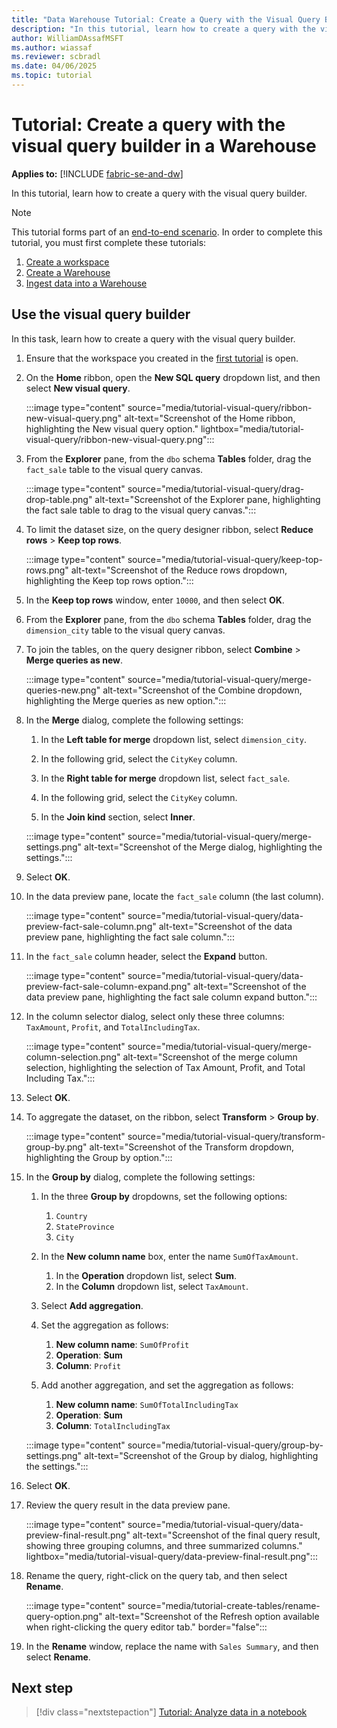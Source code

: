 ```yaml
---
title: "Data Warehouse Tutorial: Create a Query with the Visual Query Builder in a Warehouse"
description: "In this tutorial, learn how to create a query with the visual query builder."
author: WilliamDAssafMSFT
ms.author: wiassaf
ms.reviewer: scbradl
ms.date: 04/06/2025
ms.topic: tutorial
---
```


# Tutorial: Create a query with the visual query builder in a Warehouse

**Applies to:** [!INCLUDE [fabric-se-and-dw](includes/applies-to-version/fabric-se-and-dw.md)]

In this tutorial, learn how to create a query with the visual query builder.

> [!NOTE]
> This tutorial forms part of an [end-to-end scenario](tutorial-introduction.md#data-warehouse-end-to-end-scenario). In order to complete this tutorial, you must first complete these tutorials:
>
> 1. [Create a workspace](tutorial-create-workspace.md)
> 1. [Create a Warehouse](tutorial-create-warehouse.md)
> 1. [Ingest data into a Warehouse](tutorial-ingest-data.md)

## Use the visual query builder

In this task, learn how to create a query with the visual query builder.

1. Ensure that the workspace you created in the [first tutorial](tutorial-create-workspace.md) is open.

1. On the **Home** ribbon, open the **New SQL query** dropdown list, and then select **New visual query**.

   :::image type="content" source="media/tutorial-visual-query/ribbon-new-visual-query.png" alt-text="Screenshot of the Home ribbon, highlighting the New visual query option." lightbox="media/tutorial-visual-query/ribbon-new-visual-query.png":::

1. From the **Explorer** pane, from the `dbo` schema **Tables** folder, drag the `fact_sale` table to the visual query canvas.

   :::image type="content" source="media/tutorial-visual-query/drag-drop-table.png" alt-text="Screenshot of the Explorer pane, highlighting the fact sale table to drag to the visual query canvas.":::

1. To limit the dataset size, on the query designer ribbon, select **Reduce rows** > **Keep top rows**.

   :::image type="content" source="media/tutorial-visual-query/keep-top-rows.png" alt-text="Screenshot of the Reduce rows dropdown, highlighting the Keep top rows option.":::

1. In the **Keep top rows** window, enter `10000`, and then select **OK**.

1. From the **Explorer** pane, from the `dbo` schema **Tables** folder, drag the `dimension_city` table to the visual query canvas.

1. To join the tables, on the query designer ribbon, select **Combine** > **Merge queries as new**.

   :::image type="content" source="media/tutorial-visual-query/merge-queries-new.png" alt-text="Screenshot of the Combine dropdown, highlighting the Merge queries as new option.":::

1. In the **Merge** dialog, complete the following settings:

   1. In the **Left table for merge** dropdown list, select `dimension_city`.

   1. In the following grid, select the `CityKey` column.

   1. In the **Right table for merge** dropdown list, select `fact_sale`.

   1. In the following grid, select the `CityKey` column.

   1. In the **Join kind** section, select **Inner**.

   :::image type="content" source="media/tutorial-visual-query/merge-settings.png" alt-text="Screenshot of the Merge dialog, highlighting the settings.":::

1. Select **OK**.

1. In the data preview pane, locate the `fact_sale` column (the last column).

   :::image type="content" source="media/tutorial-visual-query/data-preview-fact-sale-column.png" alt-text="Screenshot of the data preview pane, highlighting the fact sale column.":::

1. In the `fact_sale` column header, select the **Expand** button.

   :::image type="content" source="media/tutorial-visual-query/data-preview-fact-sale-column-expand.png" alt-text="Screenshot of the data preview pane, highlighting the fact sale column expand button.":::

1. In the column selector dialog, select only these three columns: `TaxAmount`, `Profit`, and `TotalIncludingTax`.

   :::image type="content" source="media/tutorial-visual-query/merge-column-selection.png" alt-text="Screenshot of the merge column selection, highlighting the selection of Tax Amount, Profit, and Total Including Tax.":::

1. Select **OK**.

1. To aggregate the dataset, on the ribbon, select **Transform** > **Group by**.

   :::image type="content" source="media/tutorial-visual-query/transform-group-by.png" alt-text="Screenshot of the Transform dropdown, highlighting the Group by option.":::

1. In the **Group by** dialog, complete the following settings:

    1. In the three **Group by** dropdowns, set the following options:
        1. `Country`
        1. `StateProvince`
        1. `City`

    1. In the **New column name** box, enter the name `SumOfTaxAmount`.
        1. In the **Operation** dropdown list, select **Sum**.
        1. In the **Column** dropdown list, select `TaxAmount`.

    1. Select **Add aggregation**.

    1. Set the aggregation as follows:
       1. **New column name**: `SumOfProfit`
       1. **Operation**: **Sum**
       1. **Column**: `Profit`

    1. Add another aggregation, and set the aggregation as follows:
       1. **New column name**: `SumOfTotalIncludingTax`
       1. **Operation**: **Sum**
       1. **Column**: `TotalIncludingTax`

   :::image type="content" source="media/tutorial-visual-query/group-by-settings.png" alt-text="Screenshot of the Group by dialog, highlighting the settings.":::

1. Select **OK**.

1. Review the query result in the data preview pane.

   :::image type="content" source="media/tutorial-visual-query/data-preview-final-result.png" alt-text="Screenshot of the final query result, showing three grouping columns, and three summarized columns." lightbox="media/tutorial-visual-query/data-preview-final-result.png":::

1. Rename the query, right-click on the query tab, and then select **Rename**.

   :::image type="content" source="media/tutorial-create-tables/rename-query-option.png" alt-text="Screenshot of the Refresh option available when right-clicking the query editor tab." border="false":::

1. In the **Rename** window, replace the name with `Sales Summary`, and then select **Rename**.

## Next step

> [!div class="nextstepaction"]
> [Tutorial: Analyze data in a notebook](tutorial-analyze-data-notebook.md)
